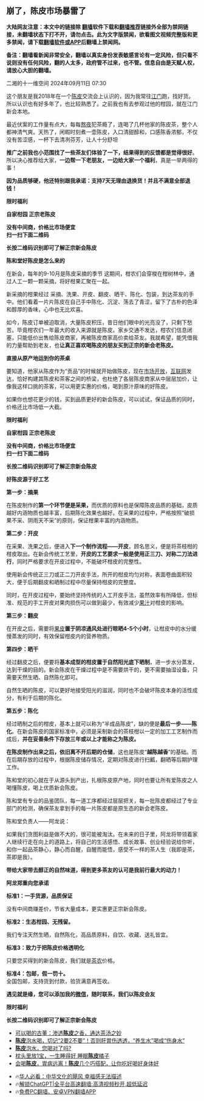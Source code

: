  <!-- 面包屑导航 --> <h2>崩了，陈皮市场暴雷了</h2> <p class="notice"><b>大陆网友注意：本文中的链接除 <a href="https://github.com/bannedbook/fanqiang" >翻墙</a>软件下载和<a href="https://github.com/killgcd/justmysocks/blob/master/README.md">翻墙推荐</a>链接外全部为禁网链接，未翻墙状态下打不开，请勿点击。此为文字版禁闻，欲看图文视频完整版和更多禁闻，请下载<a href="https://github.com/bannedbook/fanqiang">翻墙软件或APP</a>后翻墙上禁闻网。</p><p>备注：翻墙看新闻非常安全，翻墙以真实身份发表敏感言论有一定风险，但只看不说则没有任何风险，翻的人太多，政府管不过来，也不管。信息自由是天赋人权，请放心大胆的翻墙。</b></p>  <div class="entry"> <p></img>                                                                                                                                                                                                                二湘的十一维空间                                                                                            2024年09月11日 07:30                                                                                                                                                                                                                                                                                                                                                                                                                                                                                                                                                                              </p> <p><strong></img></strong></p> <p>这个朋友是我2018年在一个<a href="https://www.bannedbook.org/bnews/tag/%e9%99%88%e7%9a%ae/" class="st_tag internal_tag" rel="tag" title="标签 陈皮 下的日志">陈皮</a>交流会上认识的，因为我常往<a href="https://www.bannedbook.org/bnews/tag/%E6%B1%9F%E9%97%A8/" class="st_tag internal_tag" rel="tag" title="标签 江门 下的日志">江门</a>跑，找好货。所以认识也有好多年了，也比较熟悉了。之前我也有去参观过他的柑园，就在江门新会本地。</p> <p></img></p> <p>最近伏案的工作量有点大，每每<a href="https://www.bannedbook.org/bnews/tag/%E7%86%AC%E5%A4%9C/" class="st_tag internal_tag" rel="tag" title="标签 熬夜 下的日志">熬夜</a>犯茶瘾了，连喝了几杯他家的陈皮茶，整个人都神清气爽。天热了，闲暇时刻煮一壶陈皮，入口清甜醇和，口感陈香浓郁，不仅没有苦涩感，一杯下去清冽芬芳，让人十分舒坦</p> <p><strong>推广之前我也小范围找了一些茶友们体验了一下，结果得到的反馈都是觉得很好</strong>。所以决心推荐给大家，<strong>一边帮一下老朋友，一边给大家一个福利</strong>，真是一举两得的事！</p> <p><strong>因为品质够硬，</strong><strong>他还特别跟我承诺：支持7天无理由退换货！并且不满意全部退钱！</strong></p> <p><strong></strong></p> <p></img></p> <p><p><strong>限时福利</strong></p> <p><strong>自家柑园 正宗老陈皮</strong></p> <p><strong>没有中间商，价格比市场便宜<br />扫一扫下面二维码</strong></p> <p></img></p> <p><strong>长按二维码识别即可了解正宗新会陈皮</strong></p> <p><p></img><strong>陈和堂好陈皮是怎么来的</strong></p> <p></img></p> <p>在新会，每年的9-10月是陈皮采摘的季节 这期间，柑农们会穿梭在柑树林中，通过人工一颗一颗采摘，将好柑果汇聚在一起。</p>  <p>新采摘的柑果经过 采摘、洗果、开皮、翻皮、晒干、陈化、包装，到达茶友的手中。他们看着一片片陈皮在自己手中陈化、沉淀、荡去了青涩，留下了古朴的色泽和醇厚的香味，心中也无比欢喜。</p> <p>如今，陈皮订单被迫取消，大量陈皮积压，昔日他们眼中的光亮没了，只剩下愁苦。毕竟柑农们一年最大的收入来源就是陈皮。家乡交通不发达，柑农们信息闭塞，只能低价出售给陈皮商家，再被陈皮商家高价卖给茶友。我就希望，能凭借我的力量帮助到老友，也<strong>让真正喜欢喝陈皮的朋友买到正宗的新会老陈皮。</strong></p> <p><strong>直接从原产地运到你的茶桌</strong></p> <p></img></p> <p>要知道，他家从陈皮作为“贡品”的时候就开始做陈皮，现在<a href="https://www.bannedbook.org/bnews/tag/%E5%B8%82%E5%9C%BA%E5%BC%80%E6%94%BE/" class="st_tag internal_tag" rel="tag" title="标签 市场开放 下的日志">市场开放</a>，<a href="https://www.bannedbook.org/bnews/tag/%e4%ba%92%e8%81%94%e7%bd%91/" class="st_tag internal_tag" rel="tag" title="标签 互联网 下的日志">互联网</a>发达，恰好构建其陈皮和茶客之间的桥梁，也杜绝了各层陈皮商家从中层层加价，让像我这样口挑的茶客，可以用更实惠的价格，喝到原汁原味的好陈皮。</p> <p>如果你也想花更少的钱，买到品质更好的新会陈皮，可以试试，保证品质的同时，价格还比市场低一大截。</p> <p><p><strong>限时福利</strong></p> <p><strong>自家柑园 正宗老陈皮</strong></p> <p><strong>没有中间商，价格比市场便宜<br />扫一扫下面二维码</strong></p> <p></img></p> <p><strong>长按二维码识别即可了解正宗新会陈皮</strong></p> <p><p></img><strong>好陈皮源于好工艺</strong></img></p> <p> <p><strong>第一步：摘果</strong></p> <p>在陈皮制作的<strong>第一个环节便是采果，</strong>而优质的原料也是保障陈皮品质的基础，皮质越好内涵物质也越丰富，后期陈化效果也越好。在采果的过程中，严格按照“破损果不采、阴雨天不采”的原则，保证柑果丰富的内涵物质。</p> <p></img></p> <p> <p><strong>第二步：开皮</strong></p> <p>在采果、洗果之后，便进入<strong>下一个制作流程——开皮</strong>，顾名思义，便是将茶枝柑的柑皮取出。在新会传统工艺里，<strong>开皮的工艺要求一般是使用正三刀、对称二刀法进行</strong>，同时严格要求在开皮过程中，不能破坏柑皮的完整性。</p>  <p></img></p> <p>使用新会传统正三刀或正二刀开皮手法，所开的柑皮均匀对称，表面卷曲面积较大，便于后期翻皮和晒制过程中尽量保持柑皮的完整度。 </p> <p>同时，在开皮过程中，要始终坚持传统的人工开皮手法，虽然效率有所降低，但标准、规范的手工开皮对果肉损伤可以做到最少，有效减少<a href="https://www.bannedbook.org/bnews/tag/%e6%9e%9c%e6%b1%81/" class="st_tag internal_tag" rel="tag" title="标签 果汁 下的日志">果汁</a>对柑皮的影响。</p> <p></img></p> <p> <p><strong>第三步：翻皮</strong></p> <p>在开皮之后，需要将<a href="https://www.bannedbook.org/bnews/tag/%E6%9E%9C%E7%9A%AE/" class="st_tag internal_tag" rel="tag" title="标签 果皮 下的日志">果皮</a><strong>置于阴凉通风处进行晾晒4-5个小时</strong>，让柑皮中的水分缓慢蒸发的同时，有效保留柑皮内的营养物质。</p> <p></img></p> <p> <p><strong>第四步：晒干</strong></p> <p>经过翻皮之后，便要将<strong>基本成型的柑皮置于自然阳光底下晒制</strong>，进一步水分蒸发，达到干燥的目的。新会陈皮在干燥过程中是不需要烘干的，更不需要抽湿设备，只需要天然生晒、自然陈化即可。</p> <p></img></p> <p>自然生晒的陈皮，可以更好地接受阳光的滋润，同时也不会破坏陈皮本身的活性成分，有利于后期的陈化。</p> <p> <p><strong>第五步：陈化</strong></p> <p>经过晒制之后的柑皮，基本上就可以称为“半成品陈皮”，缺的便是<strong>最后一步——陈化</strong>。在新会陈皮的国家标准中，必须是采制新会的茶枝柑以一定的加工工艺制作而成后，<strong>并在妥善条件下存放三年或以上才能称之为陈皮。</strong></p> <p><strong></img></strong></p> <p><strong>在陈皮制作出来之后，依旧离不开后期的仓储</strong>，这也是陈皮“<strong>越陈越香</strong>”的基础。而在后期存放的过程中，根据陈皮储存情况，定期对陈皮进行扫瓤，翻晒等后期护理工作。</p> <p> <p><p></img></p> <p>陈和堂的初心就在于从源头到产出，扎根陈皮原产地，同时也要让所有爱陈皮之人喝懂陈皮，喝上优质新会陈皮。</p>  <p> <p>陈和堂有专业的品鉴团队，每一道工序都经过层层把关，每一批陈皮都经过了专业部门的检测，确保茶友拿到手的每一片陈皮都是原生态的新会老陈皮。</p> <p></img></p> <p>陈和堂负责人——阿龙说：</p> <p>如果我们贪图利益是做不大的，很可能被淘汰。在未来的日子里，阿龙将带领着家人继续行走在向上的道路上，将自己的生活感悟、成长故事、创业经验说给你听，和你一起品茶静心，静心而自醒，自醒而能悟，感受不一样的茶人生（我即是茶，茶即是我）。   </p> <p><strong>带给大家带去醇正的自然味道，得到更多茶友的认可是我前行最大的动力！</strong></p> <p> <p><strong>阿龙郑重向您承诺</strong></p> <p><strong>标准1：一手货源，品质保证</strong></p> <p>没有中间商赚差价，节省大量成本，更实惠更正宗新会陈皮。</p> <p><strong>标准2：生态柑园、无残留。</strong></p> <p>我们专注天然生晒，自然陈化，高品质原料，自饮、收藏、送礼皆宜。</p> <p><strong>标准3：致力于把陈皮价格透明化</strong></p> <p>只要您买得到的新会陈皮，我们就是<a href="https://www.bannedbook.org/bnews/tag/%E8%8C%B6%E5%86%9C/" class="st_tag internal_tag" rel="tag" title="标签 茶农 下的日志">茶农</a>价格。</p> <p><strong>标准4：包邮，假一罚十。<br /></strong>全国包邮，支持货到付款，验货满意再签收。</p> <p><strong>遇见就是缘，您可以添加我的<a href="https://www.bannedbook.org/bnews/tag/%e5%be%ae%e4%bf%a1/" class="st_tag internal_tag" rel="tag" title="标签 微信 下的日志">微信</a>，随时联系，我们以陈皮会友</strong></p> <p><p><strong>限时福利</strong><strong></strong></p> <p><p></img></p> <p></img></p>  <p><strong>长按二维码识别即可了解正宗新会陈皮</strong></p> <!--<div id="taboola-mid-1"></div>--><ul class='op-related-articles' title='相关阅读'> <li><a href='https://www.bannedbook.org/bnews/health/20240521/2039495.html' target='_blank'>可以喝的古董：渗透<b>陈皮</b>之香，通达茶汤之妙</a></li> <li><a href='https://www.bannedbook.org/bnews/health/20240514/2036537.html' target='_blank'><b>陈皮</b>泡水喝，切记“2要2不要”！否则肝胃伤透透，“养生水”喝成“伤身水”</a></li> <li><a href='https://www.bannedbook.org/bnews/health/20240506/2033266.html' target='_blank'><b>陈皮</b>泡水，您喝对了吗?</a></li> <li><a href='https://www.bannedbook.org/bnews/sohnews/20240424/2028596.html' target='_blank'>枕头里放1宝，一生睡得好 睡眠<b>陈皮</b>橘子</a></li> <li><a href='https://www.bannedbook.org/bnews/health/20240405/2021388.html' target='_blank'>会喝<b>陈皮</b>，胃病远离！<b>陈皮</b>几个巧搭配，让你吃好喝好身体好</a></li> </ul> <ul class="texttj"> <!--<li>🔥<a href="https://www.bannedbook.org/bnews/ssgc/20230219/1850782.html" target="_blank">法国犹太老板：神告诉我们，只有一位中国人能救人类</a></li>--> <li>🔥<a href="https://www.bannedbook.org/bnews/comments/20220220/1694796.html" target="_blank">华人必看：中华文化的飓风 幸福感无法描述</a></li> <li>🔥<a href="https://github.com/bannedbook/fanqiang/wiki/V2ray%E6%9C%BA%E5%9C%BA" target="_blank">解锁ChatGPT|全平台高速翻墙:高清视频秒开,超低延迟</a></li> <li>🔥<a href="https://github.com/bannedbook/fanqiang/wiki/%E7%A6%81%E9%97%BB%E7%BD%91%E5%AE%89%E5%8D%93%E7%BF%BB%E5%A2%99%E6%96%B0%E9%97%BBAPP" target="_blank">免费PC翻墙、安卓VPN翻墙APP</a></li> </ul><p>                                                                                                                                                      ​</p><a name='sharetosocial'></a> <div style="margin-bottom:5px;padding-bottom:5px;clear:both"> <div id="archive-pix-1" class="banner-ads"> <!-- AuctionX Display platform tag START --> <div id="27602x728x90x621x_ADSLOT1" clicktrack="%%CLICK_URL_ESC%%"></div>  <!-- AuctionX Display platform tag END --> </div> <div id="archive-pix-2" class="banner-ads"> <!-- AuctionX Display platform tag START --> <div id="27556x300x250x621x_ADSLOT1" clicktrack="%%CLICK_URL_ESC%%" style="margin:0 auto;text-align:center"></div>  <!-- AuctionX Display platform tag END --> </div> </div>  <div id="archive-pix-1" class="banner-ads"> <!-- AuctionX Display platform tag START --> <div id="27603x728x90x621x_ADSLOT1" clicktrack="%%CLICK_URL_ESC%%"></div>  <!-- AuctionX Display platform tag END --> </div> </div><!--END ENTRY--> 